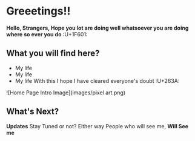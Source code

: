 # Greeetings!!
**Hello, Strangers, Hope you lot are doing well whatsoever you are doing where so ever you do** :U+1F601:

## What you will find here?
- My life
- My life
- My life
With this I hope I have cleared everyone's doubt :U+263A:

![Home Page Intro Image](images/pixel art.png)

## What's Next?
**Updates** Stay Tuned or not? Either way People who will see me, **Will See me**
